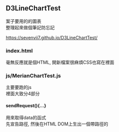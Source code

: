 ## D3LineChartTest

案子要用的的圖表<br/>
整理起來做個筆記防忘記

https://sevenvii7.github.io/D3LineChartTest/

### index.html
毫無反應就是個HTML, 開新檔案很麻煩CSS也寫在裡面

### js/MerianChartTest.js
主要要跑的js<br/>
裡面大致分4部分

#### sendRequest(){...}
用來取得data的函式<br/>
先宣告路徑, 然後在HTML DOM上生出一個帶路徑的<script>標籤<br/>
這是一個jsonp的概念

#### callback(response){...}
使用data檔案定義好的callback把'所有資料'整理好塞進陣列

#### drawChart(){...}
主要的繪圖函式<br/>
最前面先將所有資料擷取出需要的部分, 做成一串新的陣列<br/>
再使用新的資料去綁定D3的功能, 然後繪圖

#### reqDarw(){...}
決定要顯示的資料長度
